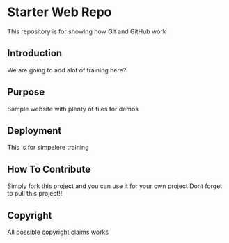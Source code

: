 # Starter Web Repo

This repository is for showing how Git and GitHub work

## Introduction

We are going to add alot of training here?

## Purpose

Sample website with plenty of files for demos

## Deployment 

This is for simpelere training

## How To Contribute

Simply fork this project and you can use it for your own project
Dont forget to pull this project!!

## Copyright

All possible copyright claims works